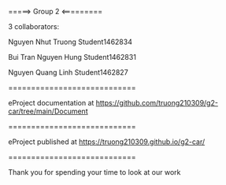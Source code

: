 =====> Group 2 <=========

3 collaborators:

Nguyen Nhut Truong         Student1462834 

Bui Tran Nguyen Hung       Student1462831

Nguyen Quang Linh          Student1462827

============================

eProject documentation at https://github.com/truong210309/g2-car/tree/main/Document

============================

eProject published at https://truong210309.github.io/g2-car/

============================

Thank you for spending your time to look at our work
